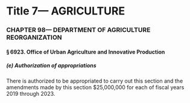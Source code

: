 
# Title 7— AGRICULTURE
### CHAPTER 98— DEPARTMENT OF AGRICULTURE REORGANIZATION
#### § 6923. Office of Urban Agriculture and Innovative Production
##### (e) Authorization of appropriations

There is authorized to be appropriated to carry out this section and the amendments made by this section $25,000,000 for each of fiscal years 2019 through 2023.
